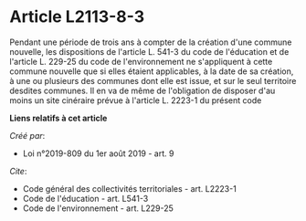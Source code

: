 # Article L2113-8-3

Pendant une période de trois ans à compter de la création d'une commune nouvelle, les dispositions de l'article L. 541-3 du
code de l'éducation et de l'article L. 229-25 du code de l'environnement ne s'appliquent à cette commune nouvelle que si
elles étaient applicables, à la date de sa création, à une ou plusieurs des communes dont elle est issue, et sur le seul
territoire desdites communes. Il en va de même de l'obligation de disposer d'au moins un site cinéraire prévue à l'article L.
2223-1 du présent code

**Liens relatifs à cet article**

_Créé par_:

  - Loi n°2019-809 du 1er août 2019 - art. 9

_Cite_:

  - Code général des collectivités territoriales - art. L2223-1
  - Code de l'éducation - art. L541-3
  - Code de l'environnement - art. L229-25
